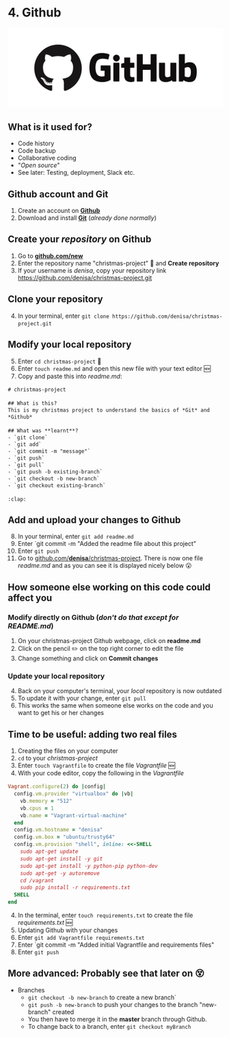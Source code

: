 # 4. Github

[![Github][github_image]][github_link]

## What is it used for?
- Code history
- Code backup
- Collaborative coding
- "*Open source*"
- See later: Testing, deployment, Slack etc.

## Github account and Git
1. Create an account on [**Github**][github_link]
2. Download and install [**Git**][git_link] (*already done normally*)

## Create your *repository* on Github
1. Go to [**github.com/new**](https://www.github.com/new)
2. Enter the repository name "christmas-project" :santa: and **Create repository**
3. If your username is *denisa*, copy your repository link https://github.com/denisa/christmas-project.git

## **Clone** your repository
4. In your terminal, enter `git clone https://github.com/denisa/christmas-project.git`

## Modify your **local** repository
5. Enter `cd christmas-project` :open_file_folder:
6. Enter `touch readme.md` and open this new file with your text editor :new:
7. Copy and paste this into *readme.md*:
```
# christmas-project

## What is this?
This is my christmas project to understand the basics of *Git* and *Github*

## What was **learnt**?
- `git clone`
- `git add`
- `git commit -m "message"`
- `git push`
- `git pull`
- `git push -b existing-branch`
- `git checkout -b new-branch`
- `git checkout existing-branch`

:clap:
```

## Add and upload your changes to Github
8. In your terminal, enter `git add readme.md`
9. Enter `git commit -m "Added the readme file about this project"
10. Enter `git push`
11. Go to [github.com/**denisa**/christmas-project](https://www.github.com/denisa/christmas-project). 
    There is now one file *readme.md* and as you can see it is displayed nicely below :open_mouth:

## How someone else working on this code could affect you
### Modify directly on Github (*don't do that except for README.md*)
1. On your christmas-project Github webpage, click on **readme.md**
2. Click on the pencil :pencil2: on the top right corner to edit the file
3. Change something and click on **Commit changes**

### Update your local repository
4. Back on your computer's terminal, your *local* repository is now outdated
5. To update it with your change, enter `git pull`
6. This works the same when someone else works on the code and you want to get his or her changes

## Time to be useful: adding two real files
1. Creating the files on your computer
  1. `cd` to your *christmas-project*
  2. Enter `touch Vagrantfile` to create the file *Vagrantfile* :new:
  3. With your code editor, copy the following in the *Vagrantfile*
  ```ruby
  Vagrant.configure(2) do |config|
    config.vm.provider "virtualbox" do |vb|
      vb.memory = "512"
      vb.cpus = 1
      vb.name = "Vagrant-virtual-machine"
    end
    config.vm.hostname = "denisa"
    config.vm.box = "ubuntu/trusty64"
    config.vm.provision "shell", inline: <<-SHELL
      sudo apt-get update
      sudo apt-get install -y git 
      sudo apt-get install -y python-pip python-dev
      sudo apt-get -y autoremove
      cd /vagrant
      sudo pip install -r requirements.txt  
    SHELL
  end
  ```
  4. In the terminal, enter `touch requirements.txt` to create the file *requirements.txt* :new:
2. Updating Github with your changes
  1. Enter `git add Vagrantfile requirements.txt`
  2. Enter `git commit -m "Added initial Vagrantfile and requirements files"
  3. Enter `git push`
  

## More advanced: Probably see that later on :dizzy_face:
- Branches
  - `git checkout -b new-branch` to create a new branch`
  - `git push -b new-branch` to push your changes to the branch "new-branch" created
  - You then have to merge it in the **master** branch through Github.
  - To change back to a branch, enter `git checkout myBranch`
  
[github_image]: /internals/icons/github.png
[github_link]: https://www.github.com/join
[git_link]: https://www.git-scm.com/downloads